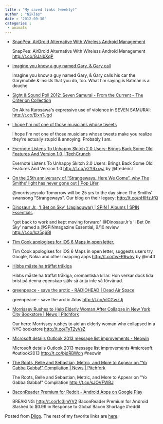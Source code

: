 ```yaml
---
title : "My saved links (weekly)"
author : "Niklas"
date : "2012-09-30"
categories : 
 - animals
---
```


- [SnapPea: AirDroid Alternative With Wireless Android Management](http://www.addictivetips.com/windows-tips/snappea-airdroid-alternative-with-wireless-android-management/?utm_source=feedburner&utm_medium=twitter&utm_campaign=Feed%3A+Addictivetips+%28AddictiveTips%29)
    
    SnapPea: AirDroid Alternative With Wireless Android Management http://t.co/GJalbXqP
    
- [Imagine you know a guy named Gary, & Gary call](http://www.diigo.com/item/note/yyfb/p4yw)
    
    Imagine you know a guy named Gary, & Gary calls his car the Garymobile & insists that you do, too. What I'm saying is Batman is a douche
    
- [Sight & Sound Poll 2012: Seven Samurai - From the Current - The Criterion Collection](http://www.criterion.com/current/posts/2491-sight-sound-poll-2012-seven-samurai)
    
    On Akira Kurosawa's expressive use of violence in SEVEN SAMURAI: http://t.co/EixnTJgd
    
- [I hope I'm not one of those musicians whose tweets](http://www.diigo.com/item/note/yyfb/50w8)
    
    I hope I'm not one of those musicians whose tweets make you realize they're actually stupid & annoying. Probably I am.
    
- [Evernote Listens To Unhappy Skitch 2.0 Users: Brings Back Some Old Features And Version 1.0 | TechCrunch](http://techcrunch.com/2012/09/28/evernote-skitch-201-update/)
    
    Evernote Listens To Unhappy Skitch 2.0 Users: Brings Back Some Old Features And Version 1.0 http://t.co/y2YRxxyJ by @fredericl
    
- [On the 25th anniversary of “Strangeways, Here We Come”, why The Smiths’ light has never gone out | Pop Lifer](http://poplifer.com/2012/09/27/on-the-25th-anniversary-of-strangeways-here-we-come-we-explain-why-the-smiths-light-has-never-gone-out/)
    
    @morrisseysolo Tomorrow will be 25 yrs to the day since The Smiths' swansong "Strangeways". Our blog on their legacy: http://t.co/pHIHzJfQ
    
- [Dinosaur Jr., 'I Bet on Sky' (Jagjaguwar) | SPIN | Albums | SPIN Essentials](http://www.spin.com/reviews/dinosaur-jr-i-bet-on-sky-jagjaguwar)
    
    "got back to work and kept moving forward" @DinosaurJr's 'I Bet On Sky' named a @SPINmagazine Essential, 9/10 review http://t.co/lcz5q6Bl
    
- [Tim Cook apologises for iOS 6 Maps in open letter,](http://t.co/twFR6whv)
    
    Tim Cook apologises for iOS 6 Maps in open letter, suggests users try Google, Nokia and other mapping apps http://t.co/twFR6whv by @m4tt
    
- [Hibbs måste ha träffat tråkiga](http://www.diigo.com/item/note/yyfb/ao7u)
    
    Hibbs måste ha träffat tråkiga, oromantiska killar. Hon verkar dock lida brist på denna egenskap själv så är ju inte så förvånad.
    
- [greenpeace - save the arctic - RADIOHEAD | Dead Air Space](http://www.radiohead.com/deadairspace/120927/greenpeace---save-the-arctic)
    
    greenpeace - save the arctic #das http://t.co/nICGwzJj
    
    
- [Morrissey Rushes to Help Elderly Woman After Collapse in New York City Bookstore | News | Pitchfork](http://pitchfork.com/news/48004-morrissey-rushes-to-help-elderly-woman-after-collapse-in-new-york-city-bookstore/)
    
    Our hero: Morrissey rushes to aid an elderly woman who collapsed in a NYC bookstore http://t.co/FyT2yVsZ
    
- [Microsoft details Outlook 2013 message list improvements - Neowin](http://www.neowin.net/news/microsoft-details-outlook-2013-message-list-improvements?utm_source=twitterfeed&utm_medium=twitter)
    
    Microsoft details Outlook 2013 message list improvements #microsoft #outlook2013 http://t.co/bjdRBWon #neowin
    
    
- [The Roots, Belle and Sebastian, Metric, and More to Appear on "Yo Gabba Gabba!" Compilation | News | Pitchfork](http://pitchfork.com/news/47987-the-roots-belle-and-sebastian-metric-and-more-to-appear-on-yo-gabba-gabba-compilation/)
    
    The Roots, Belle and Sebastian, Metric, and More to Appear on "Yo Gabba Gabba!" Compilation http://t.co/sJOVFWBJ
    
- [BaconReader Premium for Reddit - Android Apps on Google Play](https://play.google.com/store/apps/details?id=com.onelouder.baconreader.premium&referrer=utm_source%3Dbaconpocalypse%26utm_medium%3Dblogs%26utm_campaign%3Dbaconpocalypse)
    
    BREAKING: http://t.co/1c3jmYV2 BaconReader Premium for Android Slashed to $0.99 in Response to Global Bacon Shortage #reddit
    
    

Posted from [Diigo](http://www.diigo.com). The rest of my favorite links are [here](http://www.diigo.com/user/npivic).
